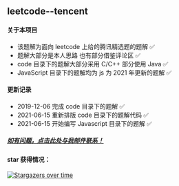 ## leetcode--tencent

#### 关于本项目

- 该题解为面向 leetcode 上给的腾讯精选题的题解 ✅ 
- 题解大部分是本人思路 也有部分借鉴评论区 ✅
- code 目录下的题解大部分采用 C/C++  部分使用 Java ✅
- JavaScript 目录下的题解均为 js 为 2021 年更新的题解 ✅



#### 更新记录

- 2019-12-06    完成 code 目录下的题解 ✅
- 2021-06-15    重新排版 code 目录下的题解代码 ✅
- 2021-06-15    开始编写 Javascript 目录下的题解 ✅



##### <a href="mailto:183964286@qq.com?subject=leetcode--Tencent的相关问题！&body=邮件内容">如有问题，点击此处与我邮件联系！</a>



#### star 获得情况：

[![Stargazers over time](https://starchart.cc/ixiaorui2018/leetcode--Tencent.svg)](https://starchart.cc/ixiaorui2018/leetcode--Tencent)
